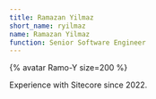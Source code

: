 ```yaml
---
title: Ramazan Yilmaz
short_name: ryilmaz
name: Ramazan Yilmaz
function: Senior Software Engineer
---
```


{% avatar Ramo-Y size=200 %}

Experience with Sitecore since 2022.
